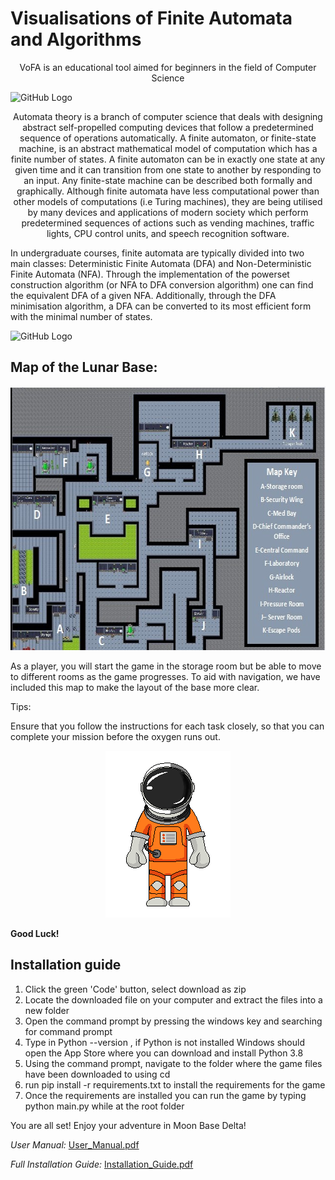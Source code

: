 # Visualisations of Finite Automata and Algorithms

<p align="center">
    VoFA is an educational tool aimed for beginners in the field of Computer Science
</p>

![GitHub Logo](/images/picture1.jpg)
<p align="center">
Automata theory is a branch of computer science that deals with designing abstract self-propelled computing devices that follow a predetermined sequence of operations 
automatically. A finite automaton, or finite-state machine, is an abstract mathematical model of computation which has a finite number of states. A finite automaton can be 
in exactly one state at any given time and it can transition from one state to another by responding to an input. Any finite-state machine can be 
described both formally and graphically. Although finite automata have less computational power than other models of computations (i.e Turing machines), they are being 
utilised by many devices and applications of modern society which perform predetermined sequences of actions such as vending machines, traffic lights, CPU control units, and 
speech recognition software. 

In undergraduate courses, finite automata are typically divided into two main classes: Deterministic Finite Automata (DFA) and Non-Deterministic Finite Automata (NFA). 
Through the implementation of the powerset construction algorithm (or NFA to DFA conversion algorithm) one can find the equivalent DFA of a given NFA. Additionally, through 
the DFA minimisation algorithm, a DFA can be converted to its most efficient form with the minimal number of states.
  </p>

![GitHub Logo](/images/picture2.jpg)


## Map of the Lunar Base:

<p align="center">
  <img width="641" height="422" src="https://github.com/avoutsinas/Moon-Base-Delta/blob/main/images/picture3.jpg">
</p>

As a player, you will start the game in the storage room but be able to move to different rooms as the game progresses. To aid with navigation, we have included this map to make the layout of the base more clear. 

Tips:

Ensure that you follow the instructions for each task closely, so that you can complete your mission before the oxygen runs out.

<p align="center">
  <img width="200" height="267" src="https://github.com/avoutsinas/Moon-Base-Delta/blob/main/Custom_graphics/Animation_Preview_Front.gif">
</p>

**Good Luck!** 

## Installation guide
1. Click the green 'Code' button, select download as zip
2. Locate the downloaded file on your computer and extract the files into a
   new folder
3. Open the command prompt by pressing the windows key and searching for command prompt
4. Type in Python --version , if Python is not installed Windows should open the App Store where you can download and install Python 3.8
5. Using the command prompt, navigate to the folder where the game files have been downloaded to using cd
6. run pip install -r requirements.txt to install the requirements for the game
7. Once the requirements are installed you can run the game by typing python main.py while at the root folder

You are all set! Enjoy your adventure in Moon Base Delta!

*User Manual:*
[User_Manual.pdf](https://github.com/avoutsinas/Moon-Base-Delta/files/6360587/User_Manual.pdf)

*Full Installation Guide:*
[Installation_Guide.pdf](https://github.com/avoutsinas/Moon-Base-Delta/files/6360596/Installation_Guide.pdf)

